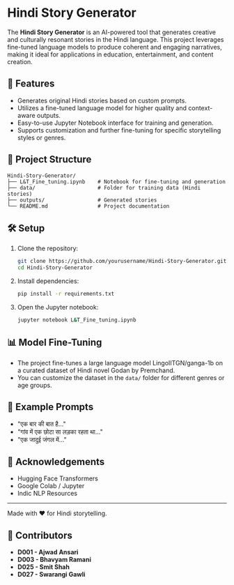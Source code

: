 # Hindi Story Generator

The **Hindi Story Generator** is an AI-powered tool that generates creative and culturally resonant stories in the Hindi language. This project leverages fine-tuned language models to produce coherent and engaging narratives, making it ideal for applications in education, entertainment, and content creation.

## 🧠 Features

- Generates original Hindi stories based on custom prompts.
- Utilizes a fine-tuned language model for higher quality and context-aware outputs.
- Easy-to-use Jupyter Notebook interface for training and generation.
- Supports customization and further fine-tuning for specific storytelling styles or genres.

## 📁 Project Structure

```
Hindi-Story-Generator/
├── L&T_Fine_tuning.ipynb    # Notebook for fine-tuning and generation
├── data/                    # Folder for training data (Hindi stories)
├── outputs/                 # Generated stories
└── README.md                # Project documentation
```

## 🛠️ Setup

1. Clone the repository:
   ```bash
   git clone https://github.com/yourusername/Hindi-Story-Generator.git
   cd Hindi-Story-Generator
   ```

2. Install dependencies:
   ```bash
   pip install -r requirements.txt
   ```

3. Open the Jupyter notebook:
   ```bash
   jupyter notebook L&T_Fine_tuning.ipynb
   ```

## 📊 Model Fine-Tuning

- The project fine-tunes a large language model LingoIITGN/ganga-1b on a curated dataset of Hindi novel Godan by Premchand.
- You can customize the dataset in the `data/` folder for different genres or age groups.

## 💬 Example Prompts

- "एक बार की बात है..."
- "गांव में एक छोटा सा लड़का रहता था..."
- "एक जादुई जंगल में..."

## 🙏 Acknowledgements

- Hugging Face Transformers
- Google Colab / Jupyter
- Indic NLP Resources

---

Made with ❤️ for Hindi storytelling.

## 👥 Contributors

- **D001 - Ajwad Ansari**
- **D003 - Bhavyam Ramani**
- **D025 - Smit Shah**
- **D027 - Swarangi Gawli**
